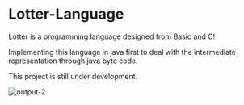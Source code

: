# Lotter-Language
Lotter is a programming language designed from Basic and C!

Implementing this language in java first to deal with the intermediate representation through java byte code.

This project is still under development.

![output-2](https://github.com/user-attachments/assets/556792f6-3830-4283-8962-4c6a4f28bbaf)

